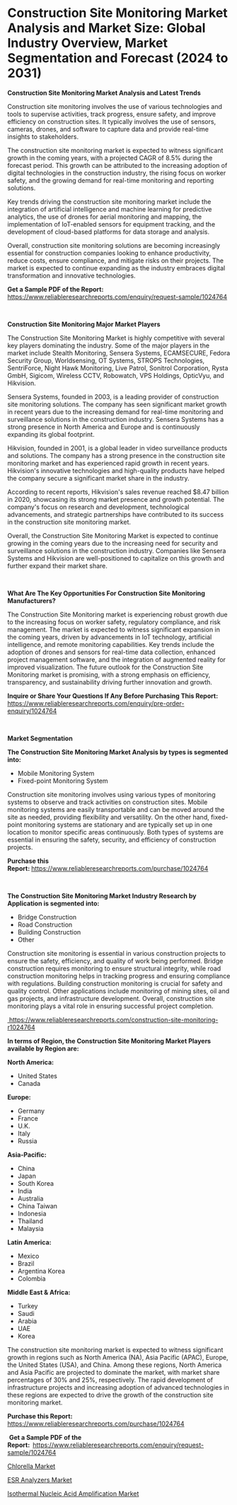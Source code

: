 <p><h1>Construction Site Monitoring Market Analysis and Market Size: Global Industry Overview, Market Segmentation and Forecast (2024 to 2031)</h1></p><p><strong>Construction Site Monitoring Market Analysis and Latest Trends</strong></p>
<p><p>Construction site monitoring involves the use of various technologies and tools to supervise activities, track progress, ensure safety, and improve efficiency on construction sites. It typically involves the use of sensors, cameras, drones, and software to capture data and provide real-time insights to stakeholders.</p><p>The construction site monitoring market is expected to witness significant growth in the coming years, with a projected CAGR of 8.5% during the forecast period. This growth can be attributed to the increasing adoption of digital technologies in the construction industry, the rising focus on worker safety, and the growing demand for real-time monitoring and reporting solutions.</p><p>Key trends driving the construction site monitoring market include the integration of artificial intelligence and machine learning for predictive analytics, the use of drones for aerial monitoring and mapping, the implementation of IoT-enabled sensors for equipment tracking, and the development of cloud-based platforms for data storage and analysis.</p><p>Overall, construction site monitoring solutions are becoming increasingly essential for construction companies looking to enhance productivity, reduce costs, ensure compliance, and mitigate risks on their projects. The market is expected to continue expanding as the industry embraces digital transformation and innovative technologies.</p></p>
<p><strong>Get a Sample PDF of the Report:&nbsp;</strong> <a href="https://www.reliableresearchreports.com/enquiry/request-sample/1024764">https://www.reliableresearchreports.com/enquiry/request-sample/1024764</a></p>
<p>&nbsp;</p>
<p><strong>Construction Site Monitoring Major Market Players</strong></p>
<p><p>The Construction Site Monitoring Market is highly competitive with several key players dominating the industry. Some of the major players in the market include Stealth Monitoring, Sensera Systems, ECAMSECURE, Fedora Security Group, Worldsensing, OT Systems, STROPS Technologies, SentriForce, Night Hawk Monitoring, Live Patrol, Sonitrol Corporation, Rysta GmbH, Sigicom, Wireless CCTV, Robowatch, VPS Holdings, OpticVyu, and Hikvision.</p><p>Sensera Systems, founded in 2003, is a leading provider of construction site monitoring solutions. The company has seen significant market growth in recent years due to the increasing demand for real-time monitoring and surveillance solutions in the construction industry. Sensera Systems has a strong presence in North America and Europe and is continuously expanding its global footprint.</p><p>Hikvision, founded in 2001, is a global leader in video surveillance products and solutions. The company has a strong presence in the construction site monitoring market and has experienced rapid growth in recent years. Hikvision's innovative technologies and high-quality products have helped the company secure a significant market share in the industry.</p><p>According to recent reports, Hikvision's sales revenue reached $8.47 billion in 2020, showcasing its strong market presence and growth potential. The company's focus on research and development, technological advancements, and strategic partnerships have contributed to its success in the construction site monitoring market.</p><p>Overall, the Construction Site Monitoring Market is expected to continue growing in the coming years due to the increasing need for security and surveillance solutions in the construction industry. Companies like Sensera Systems and Hikvision are well-positioned to capitalize on this growth and further expand their market share.</p></p>
<p>&nbsp;</p>
<p><strong>What Are The Key Opportunities For Construction Site Monitoring Manufacturers?</strong></p>
<p><p>The Construction Site Monitoring market is experiencing robust growth due to the increasing focus on worker safety, regulatory compliance, and risk management. The market is expected to witness significant expansion in the coming years, driven by advancements in IoT technology, artificial intelligence, and remote monitoring capabilities. Key trends include the adoption of drones and sensors for real-time data collection, enhanced project management software, and the integration of augmented reality for improved visualization. The future outlook for the Construction Site Monitoring market is promising, with a strong emphasis on efficiency, transparency, and sustainability driving further innovation and growth.</p></p>
<p><strong>Inquire or Share Your Questions If Any Before Purchasing This Report:</strong> <a href="https://www.reliableresearchreports.com/enquiry/pre-order-enquiry/1024764">https://www.reliableresearchreports.com/enquiry/pre-order-enquiry/1024764</a></p>
<p>&nbsp;</p>
<p><strong>Market Segmentation</strong></p>
<p><strong>The Construction Site Monitoring Market Analysis by types is segmented into:</strong></p>
<p><ul><li>Mobile Monitoring System</li><li>Fixed-point Monitoring System</li></ul></p>
<p><p>Construction site monitoring involves using various types of monitoring systems to observe and track activities on construction sites. Mobile monitoring systems are easily transportable and can be moved around the site as needed, providing flexibility and versatility. On the other hand, fixed-point monitoring systems are stationary and are typically set up in one location to monitor specific areas continuously. Both types of systems are essential in ensuring the safety, security, and efficiency of construction projects.</p></p>
<p><strong>Purchase this Report:&nbsp;</strong><a href="https://www.reliableresearchreports.com/purchase/1024764">https://www.reliableresearchreports.com/purchase/1024764</a></p>
<p>&nbsp;</p>
<p><strong>The Construction Site Monitoring Market Industry Research by Application is segmented into:</strong></p>
<p><ul><li>Bridge Construction</li><li>Road Construction</li><li>Building Construction</li><li>Other</li></ul></p>
<p><p>Construction site monitoring is essential in various construction projects to ensure the safety, efficiency, and quality of work being performed. Bridge construction requires monitoring to ensure structural integrity, while road construction monitoring helps in tracking progress and ensuring compliance with regulations. Building construction monitoring is crucial for safety and quality control. Other applications include monitoring of mining sites, oil and gas projects, and infrastructure development. Overall, construction site monitoring plays a vital role in ensuring successful project completion.</p></p>
<p><a href="https://www.reliableresearchreports.com/construction-site-monitoring-r1024764">&nbsp;https://www.reliableresearchreports.com/construction-site-monitoring-r1024764</a></p>
<p><strong>In terms of Region, the Construction Site Monitoring Market Players available by Region are:</strong></p>
<p>
    <p> <strong> North America: </strong>
        <ul>
            <li>United States</li>
            <li>Canada</li>
        </ul>
        </p> 
    <p> <strong> Europe: </strong>
        <ul>
            <li>Germany</li>
            <li>France</li>
            <li>U.K.</li>
            <li>Italy</li>
            <li>Russia</li>
        </ul>
        </p> 
    <p> <strong> Asia-Pacific: </strong>
        <ul>
            <li>China</li>
            <li>Japan</li>
            <li>South Korea</li>
            <li>India</li>
            <li>Australia</li>
            <li>China Taiwan</li>
            <li>Indonesia</li>
            <li>Thailand</li>
            <li>Malaysia</li>
        </ul>
        </p> 
    <p> <strong> Latin America: </strong>
        <ul>
            <li>Mexico</li>
            <li>Brazil</li>
            <li>Argentina Korea</li>
            <li>Colombia</li>
        </ul>
        </p> 
    <p> <strong> Middle East & Africa: </strong>
        <ul>
            <li>Turkey</li>
            <li>Saudi</li>
            <li>Arabia</li>
            <li>UAE</li>
            <li>Korea</li>
        </ul>
    </p>
    </p>
<p><p>The construction site monitoring market is expected to witness significant growth in regions such as North America (NA), Asia Pacific (APAC), Europe, the United States (USA), and China. Among these regions, North America and Asia Pacific are projected to dominate the market, with market share percentages of 30% and 25%, respectively. The rapid development of infrastructure projects and increasing adoption of advanced technologies in these regions are expected to drive the growth of the construction site monitoring market.</p></p>
<p><strong>Purchase this Report: </strong><a href="https://www.reliableresearchreports.com/purchase/1024764">https://www.reliableresearchreports.com/purchase/1024764</a></p>
<p>&nbsp;<strong>Get a Sample PDF of the Report:&nbsp;&nbsp;</strong><a href="https://www.reliableresearchreports.com/enquiry/request-sample/1024764">https://www.reliableresearchreports.com/enquiry/request-sample/1024764</a></p>
<p><strong></strong></p>
<p><p><a href="https://www.linkedin.com/pulse/chlorella-market-size-share-amp-trends-analysis-report-material-ud24c?trackingId=pjufYS01KLWw%2BuV%2FBbwuDQ%3D%3D">Chlorella Market</a></p><p><a href="https://www.linkedin.com/pulse/esr-analyzers-market-furnishes-information-share-trends-growth-mrluc">ESR Analyzers Market</a></p><p><a href="https://www.linkedin.com/pulse/isothermal-nucleic-acid-amplificationnbspmarket-focuses-market-w00se">Isothermal Nucleic Acid Amplification Market</a></p></p>